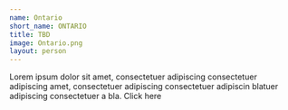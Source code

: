 ```yaml
---
name: Ontario
short_name: ONTARIO
title: TBD
image: Ontario.png
layout: person
---
```

Lorem ipsum dolor sit amet, consectetuer adipiscing consectetuer adipiscing amet, consectetuer adipiscing consectetuer adipiscin blatuer adipiscing consectetuer a bla. Click here
